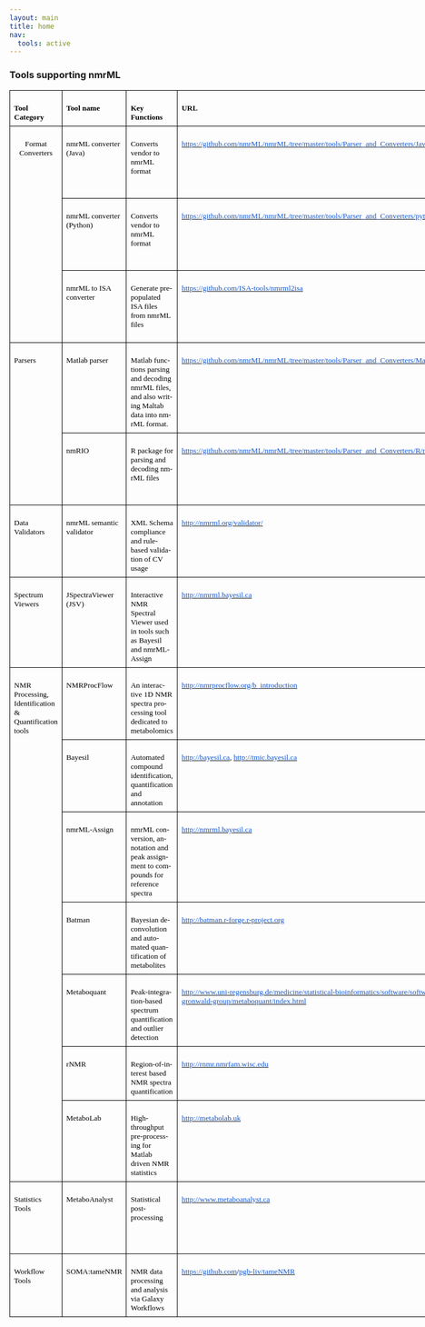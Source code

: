```yaml
---
layout: main
title: home
nav:
  tools: active
---
```


### Tools supporting nmrML
<table class=MsoNormalTable border=0 cellspacing=0 cellpadding=0 width=900
 style='width:675.05pt;border-collapse:collapse'>
 <tr>
  <td valign=top style='border:solid black 1.0pt;padding:5.25pt 5.25pt 5.25pt 5.25pt'>
  <p class=MsoNormal style='margin-bottom:0cm;margin-bottom:.0001pt;line-height:
  normal'><b><span style='font-size:10.0pt;font-family:"Times New Roman",serif;
  color:black'>Tool Category</span></b></p>
  </td>
  <td valign=top style='border:solid black 1.0pt;border-left:none;padding:5.25pt 5.25pt 5.25pt 5.25pt'>
  <p class=MsoNormal style='margin-bottom:0cm;margin-bottom:.0001pt;line-height:
  normal'><b><span style='font-size:10.0pt;font-family:"Times New Roman",serif;
  color:black'>Tool name</span></b></p>
  </td>
  <td valign=top style='border:solid black 1.0pt;border-left:none;padding:5.25pt 5.25pt 5.25pt 5.25pt'>
  <p class=MsoNormal style='margin-bottom:0cm;margin-bottom:.0001pt;line-height:
  normal'><b><span style='font-size:10.0pt;font-family:"Times New Roman",serif;
  color:black'>Key Functions</span></b></p>
  </td>
  <td valign=top style='border:solid black 1.0pt;border-left:none;padding:5.25pt 5.25pt 5.25pt 5.25pt'>
  <p class=MsoNormal style='margin-bottom:0cm;margin-bottom:.0001pt;line-height:
  normal'><b><span style='font-size:10.0pt;font-family:"Times New Roman",serif;
  color:black'>URL</span></b></p>
  </td>
  <td valign=top style='border:solid black 1.0pt;border-left:none;padding:5.25pt 5.25pt 5.25pt 5.25pt'>
  <p class=MsoNormal style='margin-bottom:0cm;margin-bottom:.0001pt;line-height:
  normal'><b><span style='font-size:10.0pt;font-family:"Times New Roman",serif;
  color:black'>Developer</span></b></p>
  </td>
 </tr>
 <tr style='height:20.25pt'>
  <td rowspan=3 valign=top style='border:solid black 1.0pt;border-top:none;
  padding:5.25pt 5.25pt 5.25pt 5.25pt;height:20.25pt'>
  <p class=MsoNormal align=center style='margin-bottom:0cm;margin-bottom:.0001pt;
  text-align:center;line-height:normal'><span style='font-size:10.0pt;
  font-family:"Times New Roman",serif;color:black'>Format Converters</span></p>
  </td>
  <td valign=top style='border-top:none;border-left:none;border-bottom:solid black 1.0pt;
  border-right:solid black 1.0pt;padding:5.25pt 5.25pt 5.25pt 5.25pt;
  height:20.25pt'>
  <p class=MsoNormal style='margin-bottom:0cm;margin-bottom:.0001pt;line-height:
  normal'><span style='font-size:10.0pt;font-family:"Times New Roman",serif;
  color:black'>nmrML converter (Java)</span></p>
  </td>
  <td valign=top style='border-top:none;border-left:none;border-bottom:solid black 1.0pt;
  border-right:solid black 1.0pt;padding:5.25pt 5.25pt 5.25pt 5.25pt;
  height:20.25pt'>
  <p class=MsoNormal style='margin-bottom:0cm;margin-bottom:.0001pt;line-height:
  normal'><span lang=EN-US style='font-size:10.0pt;font-family:"Times New Roman",serif;
  color:black'>Converts vendor to nmrML format</span></p>
  </td>
  <td valign=top style='border-top:none;border-left:none;border-bottom:solid black 1.0pt;
  border-right:solid black 1.0pt;padding:5.25pt 5.25pt 5.25pt 5.25pt;
  height:20.25pt'>
  <p class=MsoNormal style='margin-bottom:0cm;margin-bottom:.0001pt;line-height:
  normal'><span style='font-size:12.0pt;font-family:"Times New Roman",serif'><a
  href="https://github.com/nmrML/nmrML/tree/master/tools/Parser_and_Converters/Java"><span
  lang=EN-US style='font-size:10.0pt;color:#1155CC'>https://github.com/nmrML/nmrML/tree/master/tools/Parser_and_Converters/Java</span></a></span><span
  style='font-size:10.0pt;font-family:"Times New Roman",serif;color:black'> </span></p>
  </td>
  <td valign=top style='border-top:none;border-left:none;border-bottom:solid black 1.0pt;
  border-right:solid black 1.0pt;padding:5.25pt 5.25pt 5.25pt 5.25pt;
  height:20.25pt'>
  <p class=MsoNormal style='margin-bottom:0cm;margin-bottom:.0001pt;line-height:
  normal'><span style='font-size:10.0pt;font-family:"Times New Roman",serif;
  color:black'>Institut National de la Recherche Agronomique (INRA), France</span></p>
  </td>
 </tr>
 <tr style='height:20.25pt'>
  <td valign=top style='border-top:none;border-left:none;border-bottom:solid black 1.0pt;
  border-right:solid black 1.0pt;padding:5.25pt 5.25pt 5.25pt 5.25pt;
  height:20.25pt'>
  <p class=MsoNormal style='margin-bottom:0cm;margin-bottom:.0001pt;line-height:
  normal'><span style='font-size:10.0pt;font-family:"Times New Roman",serif;
  color:black'>nmrML converter (Python)</span></p>
  </td>
  <td valign=top style='border-top:none;border-left:none;border-bottom:solid black 1.0pt;
  border-right:solid black 1.0pt;padding:5.25pt 5.25pt 5.25pt 5.25pt;
  height:20.25pt'>
  <p class=MsoNormal style='margin-bottom:0cm;margin-bottom:.0001pt;line-height:
  normal'><span lang=EN-US style='font-size:10.0pt;font-family:"Times New Roman",serif;
  color:black'>Converts vendor to nmrML format</span></p>
  </td>
  <td valign=top style='border-top:none;border-left:none;border-bottom:solid black 1.0pt;
  border-right:solid black 1.0pt;padding:5.25pt 5.25pt 5.25pt 5.25pt;
  height:20.25pt'>
  <p class=MsoNormal style='margin-bottom:0cm;margin-bottom:.0001pt;line-height:
  normal'><span style='font-size:12.0pt;font-family:"Times New Roman",serif'><a
  href="https://github.com/nmrML/nmrML/tree/master/tools/Parser_and_Converters/python/pynmrml"><span
  lang=EN-US style='font-size:10.0pt;color:#1155CC'>https://github.com/nmrML/nmrML/tree/master/tools/Parser_and_Converters/python/pynmrml</span></a></span><span
  style='font-size:10.0pt;font-family:"Times New Roman",serif;color:black'> </span></p>
  </td>
  <td valign=top style='border-top:none;border-left:none;border-bottom:solid black 1.0pt;
  border-right:solid black 1.0pt;padding:5.25pt 5.25pt 5.25pt 5.25pt;
  height:20.25pt'>
  <p class=MsoNormal style='margin-bottom:0cm;margin-bottom:.0001pt;line-height:
  normal'><span lang=EN-US style='font-size:10.0pt;font-family:"Times New Roman",serif;
  color:black'>The Metabolomics Innovation Center (TMIC), Canada</span></p>
  </td>
 </tr>
 <tr style='height:20.25pt'>
  <td valign=top style='border-top:none;border-left:none;border-bottom:solid black 1.0pt;
  border-right:solid black 1.0pt;padding:5.25pt 5.25pt 5.25pt 5.25pt;
  height:20.25pt'>
  <p class=MsoNormal style='margin-bottom:0cm;margin-bottom:.0001pt;line-height:
  normal'><span style='font-size:10.0pt;font-family:"Times New Roman",serif;
  color:black'>nmrML to ISA converter</span></p>
  </td>
  <td valign=top style='border-top:none;border-left:none;border-bottom:solid black 1.0pt;
  border-right:solid black 1.0pt;padding:5.25pt 5.25pt 5.25pt 5.25pt;
  height:20.25pt'>
  <p class=MsoNormal style='margin-bottom:0cm;margin-bottom:.0001pt;line-height:
  normal'><span lang=EN-US style='font-size:10.0pt;font-family:"Times New Roman",serif;
  color:black'>Generate pre-populated ISA files from nmrML files </span></p>
  </td>
  <td valign=top style='border-top:none;border-left:none;border-bottom:solid black 1.0pt;
  border-right:solid black 1.0pt;padding:5.25pt 5.25pt 5.25pt 5.25pt;
  height:20.25pt'>
  <p class=MsoNormal style='margin-bottom:0cm;margin-bottom:.0001pt;line-height:
  normal'><span style='font-size:12.0pt;font-family:"Times New Roman",serif'><a
  href="https://github.com/ISA-tools/nmrml2isa"><span lang=EN-US
  style='font-size:10.0pt;color:#1155CC'>https://github.com/ISA-tools/nmrml2isa</span></a></span></p>
  </td>
  <td valign=top style='border-top:none;border-left:none;border-bottom:solid black 1.0pt;
  border-right:solid black 1.0pt;padding:5.25pt 5.25pt 5.25pt 5.25pt;
  height:20.25pt'>
  <p class=MsoNormal style='margin-bottom:0cm;margin-bottom:.0001pt;line-height:
  normal'><span lang=EN-US style='font-size:10.0pt;font-family:"Times New Roman",serif;
  color:black'>Ecole Normale Supérieure de Cachan (ENS Cachan), France</span></p>
  </td>
 </tr>
 <tr style='height:20.25pt'>
  <td rowspan=2 valign=top style='border:solid black 1.0pt;border-top:none;
  padding:5.25pt 5.25pt 5.25pt 5.25pt;height:20.25pt'>
  <p class=MsoNormal style='margin-bottom:0cm;margin-bottom:.0001pt;line-height:
  normal'><span style='font-size:10.0pt;font-family:"Times New Roman",serif;
  color:black'>Parsers</span></p>
  </td>
  <td valign=top style='border-top:none;border-left:none;border-bottom:solid black 1.0pt;
  border-right:solid black 1.0pt;padding:5.25pt 5.25pt 5.25pt 5.25pt;
  height:20.25pt'>
  <p class=MsoNormal style='margin-bottom:0cm;margin-bottom:.0001pt;line-height:
  normal'><span style='font-size:10.0pt;font-family:"Times New Roman",serif;
  color:black'>Matlab parser</span></p>
  </td>
  <td valign=top style='border-top:none;border-left:none;border-bottom:solid black 1.0pt;
  border-right:solid black 1.0pt;padding:5.25pt 5.25pt 5.25pt 5.25pt;
  height:20.25pt'>
  <p class=MsoNormal style='margin-bottom:0cm;margin-bottom:.0001pt;line-height:
  normal'><span lang=EN-US style='font-size:10.0pt;font-family:"Times New Roman",serif;
  color:black'>Matlab functions parsing and decoding nmrML files, and also
  writing Maltab data into nmrML format.</span></p>
  </td>
  <td valign=top style='border-top:none;border-left:none;border-bottom:solid black 1.0pt;
  border-right:solid black 1.0pt;padding:5.25pt 5.25pt 5.25pt 5.25pt;
  height:20.25pt'>
  <p class=MsoNormal style='margin-bottom:0cm;margin-bottom:.0001pt;line-height:
  normal'><span style='font-size:12.0pt;font-family:"Times New Roman",serif'><a
  href="https://github.com/nmrML/nmrML/tree/master/tools/Parser_and_Converters/Matlab"><span
  lang=EN-US style='font-size:10.0pt;color:#1155CC'>https://github.com/nmrML/nmrML/tree/master/tools/Parser_and_Converters/Matlab</span></a></span><span
  style='font-size:10.0pt;font-family:"Times New Roman",serif;color:black'> </span></p>
  </td>
  <td valign=top style='border-top:none;border-left:none;border-bottom:solid black 1.0pt;
  border-right:solid black 1.0pt;padding:5.25pt 5.25pt 5.25pt 5.25pt;
  height:20.25pt'>
  <p class=MsoNormal style='margin-bottom:0cm;margin-bottom:.0001pt;line-height:
  normal'><span lang=EN-US style='font-size:10.0pt;font-family:"Times New Roman",serif;
  color:black'>Imperial College London (ICL), United Kingdom</span></p>
  </td>
 </tr>
 <tr style='height:20.25pt'>
  <td valign=top style='border-top:none;border-left:none;border-bottom:solid black 1.0pt;
  border-right:solid black 1.0pt;padding:5.25pt 5.25pt 5.25pt 5.25pt;
  height:20.25pt'>
  <p class=MsoNormal style='margin-bottom:0cm;margin-bottom:.0001pt;line-height:
  normal'><span style='font-size:10.0pt;font-family:"Times New Roman",serif;
  color:black'>nmRIO</span></p>
  </td>
  <td valign=top style='border-top:none;border-left:none;border-bottom:solid black 1.0pt;
  border-right:solid black 1.0pt;padding:5.25pt 5.25pt 5.25pt 5.25pt;
  height:20.25pt'>
  <p class=MsoNormal style='margin-bottom:0cm;margin-bottom:.0001pt;line-height:
  normal'><span lang=EN-US style='font-size:10.0pt;font-family:"Times New Roman",serif;
  color:black'>R package for parsing and decoding nmrML files</span></p>
  </td>
  <td valign=top style='border-top:none;border-left:none;border-bottom:solid black 1.0pt;
  border-right:solid black 1.0pt;padding:5.25pt 5.25pt 5.25pt 5.25pt;
  height:20.25pt'>
  <p class=MsoNormal style='margin-bottom:0cm;margin-bottom:.0001pt;line-height:
  normal'><span style='font-size:12.0pt;font-family:"Times New Roman",serif'><a
  href="https://github.com/nmrML/nmrML/tree/master/tools/Parser_and_Converters/R/nmRIO"><span
  lang=EN-US style='font-size:10.0pt;color:#1155CC'>https://github.com/nmrML/nmrML/tree/master/tools/Parser_and_Converters/R/nmRIO</span></a></span><span
  style='font-size:10.0pt;font-family:"Times New Roman",serif;color:black'> </span></p>
  </td>
  <td valign=top style='border-top:none;border-left:none;border-bottom:solid black 1.0pt;
  border-right:solid black 1.0pt;padding:5.25pt 5.25pt 5.25pt 5.25pt;
  height:20.25pt'>
  <p class=MsoNormal style='margin-bottom:0cm;margin-bottom:.0001pt;line-height:
  normal'><span lang=EN-US style='font-size:10.0pt;font-family:"Times New Roman",serif;
  color:black'>Leibniz Institute of Plant Biochemistry (IPB), Germany</span></p>
  </td>
 </tr>
 <tr>
  <td valign=top style='border:solid black 1.0pt;border-top:none;padding:5.25pt 5.25pt 5.25pt 5.25pt'>
  <p class=MsoNormal style='margin-bottom:0cm;margin-bottom:.0001pt;line-height:
  normal'><span style='font-size:10.0pt;font-family:"Times New Roman",serif;
  color:black'>Data Validators</span></p>
  </td>
  <td valign=top style='border-top:none;border-left:none;border-bottom:solid black 1.0pt;
  border-right:solid black 1.0pt;padding:5.25pt 5.25pt 5.25pt 5.25pt'>
  <p class=MsoNormal style='margin-bottom:0cm;margin-bottom:.0001pt;line-height:
  normal'><span style='font-size:10.0pt;font-family:"Times New Roman",serif;
  color:black'>nmrML semantic validator</span></p>
  </td>
  <td valign=top style='border-top:none;border-left:none;border-bottom:solid black 1.0pt;
  border-right:solid black 1.0pt;padding:5.25pt 5.25pt 5.25pt 5.25pt'>
  <p class=MsoNormal style='margin-bottom:0cm;margin-bottom:.0001pt;line-height:
  normal'><span lang=EN-US style='font-size:10.0pt;font-family:"Times New Roman",serif;
  color:black'>XML Schema compliance and rule-based validation of CV usage</span></p>
  </td>
  <td valign=top style='border-top:none;border-left:none;border-bottom:solid black 1.0pt;
  border-right:solid black 1.0pt;padding:5.25pt 5.25pt 5.25pt 5.25pt'>
  <p class=MsoNormal style='margin-bottom:0cm;margin-bottom:.0001pt;line-height:
  normal'><span style='font-size:12.0pt;font-family:"Times New Roman",serif'><a
  href="http://nmrml.org/validator/"><span style='font-size:10.0pt;color:#1155CC'>http://nmrml.org/validator/</span></a></span><span
  style='font-size:10.0pt;font-family:"Times New Roman",serif;color:black'> </span></p>
  </td>
  <td valign=top style='border-top:none;border-left:none;border-bottom:solid black 1.0pt;
  border-right:solid black 1.0pt;padding:5.25pt 5.25pt 5.25pt 5.25pt'>
  <p class=MsoNormal style='margin-bottom:0cm;margin-bottom:.0001pt;line-height:
  normal'><span lang=EN-US style='font-size:10.0pt;font-family:"Times New Roman",serif;
  color:black'>Leibniz Institute of Plant Biochemistry (IPB), Germany</span></p>
  </td>
 </tr>
 <tr>
  <td valign=top style='border:solid black 1.0pt;border-top:none;padding:5.25pt 5.25pt 5.25pt 5.25pt'>
  <p class=MsoNormal style='margin-bottom:0cm;margin-bottom:.0001pt;line-height:
  normal'><span style='font-size:10.0pt;font-family:"Times New Roman",serif;
  color:black'>Spectrum Viewers</span></p>
  </td>
  <td valign=top style='border-top:none;border-left:none;border-bottom:solid black 1.0pt;
  border-right:solid black 1.0pt;padding:5.25pt 5.25pt 5.25pt 5.25pt'>
  <p class=MsoNormal style='margin-bottom:0cm;margin-bottom:.0001pt;line-height:
  normal'><span style='font-size:10.0pt;font-family:"Times New Roman",serif;
  color:black'>JSpectraViewer (JSV)</span></p>
  </td>
  <td valign=top style='border-top:none;border-left:none;border-bottom:solid black 1.0pt;
  border-right:solid black 1.0pt;padding:5.25pt 5.25pt 5.25pt 5.25pt'>
  <p class=MsoNormal style='margin-bottom:0cm;margin-bottom:.0001pt;line-height:
  normal'><span lang=EN-US style='font-size:10.0pt;font-family:"Times New Roman",serif;
  color:black'>Interactive NMR Spectral Viewer used in tools such as Bayesil
  and nmrML-Assign</span></p>
  </td>
  <td valign=top style='border-top:none;border-left:none;border-bottom:solid black 1.0pt;
  border-right:solid black 1.0pt;padding:5.25pt 5.25pt 5.25pt 5.25pt'>
  <p class=MsoNormal style='margin-bottom:0cm;margin-bottom:.0001pt;line-height:
  normal'><span style='font-size:12.0pt;font-family:"Times New Roman",serif'><a
  href="http://nmrml.bayesil.ca"><span style='font-size:10.0pt;color:#1155CC'>http://nmrml.bayesil.ca</span></a></span></p>
  </td>
  <td valign=top style='border-top:none;border-left:none;border-bottom:solid black 1.0pt;
  border-right:solid black 1.0pt;padding:5.25pt 5.25pt 5.25pt 5.25pt'>
  <p class=MsoNormal style='margin-bottom:0cm;margin-bottom:.0001pt;line-height:
  normal'><span lang=EN-US style='font-size:10.0pt;font-family:"Times New Roman",serif;
  color:black'>The Metabolomics Innovation Center (TMIC), Canada</span></p>
  </td>
 </tr>
 <tr style='height:20.25pt'>
  <td rowspan=7 valign=top style='border:solid black 1.0pt;border-top:none;
  padding:5.25pt 5.25pt 5.25pt 5.25pt;height:20.25pt'>
  <p class=MsoNormal style='margin-bottom:0cm;margin-bottom:.0001pt;line-height:
  normal'><span lang=EN-US style='font-size:10.0pt;font-family:"Times New Roman",serif;
  color:black'>NMR Processing, Identification &amp; Quantification tools</span></p>
  </td>
  <td valign=top style='border-top:none;border-left:none;border-bottom:solid black 1.0pt;
  border-right:solid black 1.0pt;padding:5.25pt 5.25pt 5.25pt 5.25pt;
  height:20.25pt'>
  <p class=MsoNormal style='margin-bottom:0cm;margin-bottom:.0001pt;line-height:
  normal'><span style='font-size:10.0pt;font-family:"Times New Roman",serif;
  color:black'>NMRProcFlow</span></p>
  </td>
  <td valign=top style='border-top:none;border-left:none;border-bottom:solid black 1.0pt;
  border-right:solid black 1.0pt;padding:5.25pt 5.25pt 5.25pt 5.25pt;
  height:20.25pt'>
  <p class=MsoNormal style='margin-bottom:0cm;margin-bottom:.0001pt;line-height:
  normal'><span lang=EN-US style='font-size:10.0pt;font-family:"Times New Roman",serif;
  color:black'>An interactive 1D NMR spectra processing tool dedicated to
  metabolomics</span></p>
  </td>
  <td valign=top style='border-top:none;border-left:none;border-bottom:solid black 1.0pt;
  border-right:solid black 1.0pt;padding:5.25pt 5.25pt 5.25pt 5.25pt;
  height:20.25pt'>
  <p class=MsoNormal style='margin-bottom:0cm;margin-bottom:.0001pt;line-height:
  normal'><span style='font-size:12.0pt;font-family:"Times New Roman",serif'><a
  href="http://nmrprocflow.org/b_introduction"><span lang=EN-US
  style='font-size:10.0pt;color:#1155CC'>http://nmrprocflow.org/b_introduction</span></a></span><span
  style='font-size:10.0pt;font-family:"Times New Roman",serif;color:black'> </span></p>
  </td>
  <td valign=top style='border-top:none;border-left:none;border-bottom:solid black 1.0pt;
  border-right:solid black 1.0pt;padding:5.25pt 5.25pt 5.25pt 5.25pt;
  height:20.25pt'>
  <p class=MsoNormal style='margin-bottom:0cm;margin-bottom:.0001pt;line-height:
  normal'><span style='font-size:10.0pt;font-family:"Times New Roman",serif;
  color:black'>Institut National de la Recherche Agronomique (INRA), France</span></p>
  </td>
 </tr>
 <tr style='height:20.25pt'>
  <td valign=top style='border-top:none;border-left:none;border-bottom:solid black 1.0pt;
  border-right:solid black 1.0pt;padding:5.25pt 5.25pt 5.25pt 5.25pt;
  height:20.25pt'>
  <p class=MsoNormal style='margin-bottom:0cm;margin-bottom:.0001pt;line-height:
  normal'><span style='font-size:10.0pt;font-family:"Times New Roman",serif;
  color:black'>Bayesil</span></p>
  </td>
  <td valign=top style='border-top:none;border-left:none;border-bottom:solid black 1.0pt;
  border-right:solid black 1.0pt;padding:5.25pt 5.25pt 5.25pt 5.25pt;
  height:20.25pt'>
  <p class=MsoNormal style='margin-bottom:0cm;margin-bottom:.0001pt;line-height:
  normal'><span lang=EN-US style='font-size:10.0pt;font-family:"Times New Roman",serif;
  color:black'>Automated compound identification, quantification and annotation</span></p>
  </td>
  <td valign=top style='border-top:none;border-left:none;border-bottom:solid black 1.0pt;
  border-right:solid black 1.0pt;padding:5.25pt 5.25pt 5.25pt 5.25pt;
  height:20.25pt'>
  <p class=MsoNormal style='margin-bottom:0cm;margin-bottom:.0001pt;line-height:
  normal'><span style='font-size:12.0pt;font-family:"Times New Roman",serif'><a
  href="http://bayesil.ca"><span lang=EN-US style='font-size:10.0pt;color:#1155CC'>http://bayesil.ca</span></a></span><span
  lang=EN-US style='font-size:10.0pt;font-family:"Times New Roman",serif;
  color:black'>, </span><span style='font-size:12.0pt;font-family:"Times New Roman",serif'><a
  href="http://tmic.bayesil.ca"><span lang=EN-US style='font-size:10.0pt;
  color:#1155CC'>http://tmic.bayesil.ca</span></a></span><span
  style='font-size:10.0pt;font-family:"Times New Roman",serif;color:black'> </span></p>
  </td>
  <td valign=top style='border-top:none;border-left:none;border-bottom:solid black 1.0pt;
  border-right:solid black 1.0pt;padding:5.25pt 5.25pt 5.25pt 5.25pt;
  height:20.25pt'>
  <p class=MsoNormal style='margin-bottom:0cm;margin-bottom:.0001pt;line-height:
  normal'><span lang=EN-US style='font-size:10.0pt;font-family:"Times New Roman",serif;
  color:black'>The Metabolomics Innovation Center (TMIC), Canada</span></p>
  </td>
 </tr>
 <tr style='height:20.25pt'>
  <td valign=top style='border-top:none;border-left:none;border-bottom:solid black 1.0pt;
  border-right:solid black 1.0pt;padding:5.25pt 5.25pt 5.25pt 5.25pt;
  height:20.25pt'>
  <p class=MsoNormal style='margin-bottom:0cm;margin-bottom:.0001pt;line-height:
  normal'><span style='font-size:10.0pt;font-family:"Times New Roman",serif;
  color:black'>nmrML-Assign</span></p>
  </td>
  <td valign=top style='border-top:none;border-left:none;border-bottom:solid black 1.0pt;
  border-right:solid black 1.0pt;padding:5.25pt 5.25pt 5.25pt 5.25pt;
  height:20.25pt'>
  <p class=MsoNormal style='margin-bottom:0cm;margin-bottom:.0001pt;line-height:
  normal'><span lang=EN-US style='font-size:10.0pt;font-family:"Times New Roman",serif;
  color:black'>nmrML conversion, annotation and peak assignment to compounds
  for reference spectra</span></p>
  </td>
  <td valign=top style='border-top:none;border-left:none;border-bottom:solid black 1.0pt;
  border-right:solid black 1.0pt;padding:5.25pt 5.25pt 5.25pt 5.25pt;
  height:20.25pt'>
  <p class=MsoNormal style='margin-bottom:0cm;margin-bottom:.0001pt;line-height:
  normal'><span style='font-size:12.0pt;font-family:"Times New Roman",serif'><a
  href="http://nmrml.bayesil.ca/users/login"><span style='font-size:10.0pt;
  color:#1155CC'>http://nmrml.bayesil.ca</span></a></span></p>
  </td>
  <td valign=top style='border-top:none;border-left:none;border-bottom:solid black 1.0pt;
  border-right:solid black 1.0pt;padding:5.25pt 5.25pt 5.25pt 5.25pt;
  height:20.25pt'>
  <p class=MsoNormal style='margin-bottom:0cm;margin-bottom:.0001pt;line-height:
  normal'><span lang=EN-US style='font-size:10.0pt;font-family:"Times New Roman",serif;
  color:black'>The Metabolomics Innovation Center (TMIC), Canada</span></p>
  </td>
 </tr>
 <tr style='height:20.25pt'>
  <td valign=top style='border-top:none;border-left:none;border-bottom:solid black 1.0pt;
  border-right:solid black 1.0pt;padding:5.25pt 5.25pt 5.25pt 5.25pt;
  height:20.25pt'>
  <p class=MsoNormal style='margin-bottom:0cm;margin-bottom:.0001pt;line-height:
  normal'><span style='font-size:10.0pt;font-family:"Times New Roman",serif;
  color:black'>Batman</span></p>
  </td>
  <td valign=top style='border-top:none;border-left:none;border-bottom:solid black 1.0pt;
  border-right:solid black 1.0pt;padding:5.25pt 5.25pt 5.25pt 5.25pt;
  height:20.25pt'>
  <p class=MsoNormal style='margin-bottom:0cm;margin-bottom:.0001pt;line-height:
  normal'><span lang=EN-US style='font-size:10.0pt;font-family:"Times New Roman",serif;
  color:black'>Bayesian deconvolution and automated quantification of
  metabolites</span></p>
  </td>
  <td valign=top style='border-top:none;border-left:none;border-bottom:solid black 1.0pt;
  border-right:solid black 1.0pt;padding:5.25pt 5.25pt 5.25pt 5.25pt;
  height:20.25pt'>
  <p class=MsoNormal style='margin-bottom:0cm;margin-bottom:.0001pt;line-height:
  normal'><span style='font-size:12.0pt;font-family:"Times New Roman",serif'><a
  href="http://batman.r-forge.r-project.org/"><span lang=EN-US
  style='font-size:10.0pt;color:#1155CC'>http://batman.r-forge.r-project.org</span></a></span></p>
  </td>
  <td valign=top style='border-top:none;border-left:none;border-bottom:solid black 1.0pt;
  border-right:solid black 1.0pt;padding:5.25pt 5.25pt 5.25pt 5.25pt;
  height:20.25pt'>
  <p class=MsoNormal style='margin-bottom:0cm;margin-bottom:.0001pt;line-height:
  normal'><span lang=EN-US style='font-size:10.0pt;font-family:"Times New Roman",serif;
  color:black'>Imperial College London (ICL), United Kingdom</span></p>
  </td>
 </tr>
 <tr style='height:20.25pt'>
  <td valign=top style='border-top:none;border-left:none;border-bottom:solid black 1.0pt;
  border-right:solid black 1.0pt;padding:5.25pt 5.25pt 5.25pt 5.25pt;
  height:20.25pt'>
  <p class=MsoNormal style='margin-bottom:0cm;margin-bottom:.0001pt;line-height:
  normal'><span style='font-size:10.0pt;font-family:"Times New Roman",serif;
  color:black'>Metaboquant</span></p>
  </td>
  <td valign=top style='border-top:none;border-left:none;border-bottom:solid black 1.0pt;
  border-right:solid black 1.0pt;padding:5.25pt 5.25pt 5.25pt 5.25pt;
  height:20.25pt'>
  <p class=MsoNormal style='margin-bottom:0cm;margin-bottom:.0001pt;line-height:
  normal'><span lang=EN-US style='font-size:10.0pt;font-family:"Times New Roman",serif;
  color:black'>Peak-integration-based spectrum quantification and outlier
  detection</span></p>
  </td>
  <td valign=top style='border-top:none;border-left:none;border-bottom:solid black 1.0pt;
  border-right:solid black 1.0pt;padding:5.25pt 5.25pt 5.25pt 5.25pt;
  height:20.25pt'>
  <p class=MsoNormal style='margin-bottom:0cm;margin-bottom:.0001pt;line-height:
  normal'><span style='font-size:12.0pt;font-family:"Times New Roman",serif'><a
  href="http://www.uni-regensburg.de/medicine/statistical-bioinformatics/software/software-from-gronwald-group/metaboquant/index.html"><span
  lang=EN-US style='font-size:10.0pt;color:#1155CC'>http://www.uni-regensburg.de/medicine/statistical-bioinformatics/software/software-from-gronwald-group/metaboquant/index.html</span></a></span><span
  style='font-size:10.0pt;font-family:"Times New Roman",serif;color:black'> </span></p>
  </td>
  <td valign=top style='border-top:none;border-left:none;border-bottom:solid black 1.0pt;
  border-right:solid black 1.0pt;padding:5.25pt 5.25pt 5.25pt 5.25pt;
  height:20.25pt'>
  <p class=MsoNormal style='margin-bottom:0cm;margin-bottom:.0001pt;line-height:
  normal'><span lang=EN-US style='font-size:10.0pt;font-family:"Times New Roman",serif;
  color:black'>University of Calgary (U of C), Canada</span></p>
  </td>
 </tr>
 <tr style='height:20.25pt'>
  <td valign=top style='border-top:none;border-left:none;border-bottom:solid black 1.0pt;
  border-right:solid black 1.0pt;padding:5.25pt 5.25pt 5.25pt 5.25pt;
  height:20.25pt'>
  <p class=MsoNormal style='margin-bottom:0cm;margin-bottom:.0001pt;line-height:
  normal'><span style='font-size:10.0pt;font-family:"Times New Roman",serif;
  color:black'>rNMR</span></p>
  </td>
  <td valign=top style='border-top:none;border-left:none;border-bottom:solid black 1.0pt;
  border-right:solid black 1.0pt;padding:5.25pt 5.25pt 5.25pt 5.25pt;
  height:20.25pt'>
  <p class=MsoNormal style='margin-bottom:0cm;margin-bottom:.0001pt;line-height:
  normal'><span lang=EN-US style='font-size:10.0pt;font-family:"Times New Roman",serif;
  color:black'>Region-of-interest based NMR spectra quantification</span></p>
  </td>
  <td valign=top style='border-top:none;border-left:none;border-bottom:solid black 1.0pt;
  border-right:solid black 1.0pt;padding:5.25pt 5.25pt 5.25pt 5.25pt;
  height:20.25pt'>
  <p class=MsoNormal style='margin-bottom:0cm;margin-bottom:.0001pt;line-height:
  normal'><span style='font-size:12.0pt;font-family:"Times New Roman",serif'><a
  href="http://rnmr.nmrfam.wisc.edu/"><span lang=EN-US style='font-size:10.0pt;
  color:#1155CC'>http://rnmr.nmrfam.wisc.edu</span></a></span></p>
  </td>
  <td valign=top style='border-top:none;border-left:none;border-bottom:solid black 1.0pt;
  border-right:solid black 1.0pt;padding:5.25pt 5.25pt 5.25pt 5.25pt;
  height:20.25pt'>
  <p class=MsoNormal style='margin-bottom:0cm;margin-bottom:.0001pt;line-height:
  normal'><span lang=EN-US style='font-size:10.0pt;font-family:"Times New Roman",serif;
  color:black'>University of Calgary (U of C), Canada</span></p>
  </td>
 </tr>
 <tr style='height:20.25pt'>
  <td valign=top style='border-top:none;border-left:none;border-bottom:solid black 1.0pt;
  border-right:solid black 1.0pt;padding:5.25pt 5.25pt 5.25pt 5.25pt;
  height:20.25pt'>
  <p class=MsoNormal style='margin-bottom:0cm;margin-bottom:.0001pt;line-height:
  normal'><span style='font-size:10.0pt;font-family:"Times New Roman",serif;
  color:black'>MetaboLab</span></p>
  </td>
  <td valign=top style='border-top:none;border-left:none;border-bottom:solid black 1.0pt;
  border-right:solid black 1.0pt;padding:5.25pt 5.25pt 5.25pt 5.25pt;
  height:20.25pt'>
  <p class=MsoNormal style='margin-bottom:0cm;margin-bottom:.0001pt;line-height:
  normal'><span lang=EN-US style='font-size:10.0pt;font-family:"Times New Roman",serif;
  color:black'>High-throughput pre-processing for Matlab driven NMR statistics</span></p>
  </td>
  <td valign=top style='border-top:none;border-left:none;border-bottom:solid black 1.0pt;
  border-right:solid black 1.0pt;padding:5.25pt 5.25pt 5.25pt 5.25pt;
  height:20.25pt'>
  <p class=MsoNormal style='margin-bottom:0cm;margin-bottom:.0001pt;line-height:
  normal'><span style='font-size:12.0pt;font-family:"Times New Roman",serif'><a
  href="http://metabolab.uk"><span style='font-size:10.0pt;color:#1155CC'>http://metabolab.uk</span></a></span><span
  style='font-size:10.0pt;font-family:"Times New Roman",serif;color:black'> </span></p>
  </td>
  <td valign=top style='border-top:none;border-left:none;border-bottom:solid black 1.0pt;
  border-right:solid black 1.0pt;padding:5.25pt 5.25pt 5.25pt 5.25pt;
  height:20.25pt'>
  <p class=MsoNormal style='margin-bottom:0cm;margin-bottom:.0001pt;line-height:
  normal'><span lang=EN-US style='font-size:10.0pt;font-family:"Times New Roman",serif;
  color:black'>University of Birmingham (UBir), United Kingdom</span></p>
  </td>
 </tr>
 <tr>
  <td valign=top style='border:solid black 1.0pt;border-top:none;padding:5.25pt 5.25pt 5.25pt 5.25pt'>
  <p class=MsoNormal style='margin-bottom:0cm;margin-bottom:.0001pt;line-height:
  normal'><span style='font-size:10.0pt;font-family:"Times New Roman",serif;
  color:black'>Statistics Tools</span></p>
  </td>
  <td valign=top style='border-top:none;border-left:none;border-bottom:solid black 1.0pt;
  border-right:solid black 1.0pt;padding:5.25pt 5.25pt 5.25pt 5.25pt'>
  <p class=MsoNormal style='margin-bottom:0cm;margin-bottom:.0001pt;line-height:
  normal'><span style='font-size:10.0pt;font-family:"Times New Roman",serif;
  color:black'>MetaboAnalyst</span></p>
  </td>
  <td valign=top style='border-top:none;border-left:none;border-bottom:solid black 1.0pt;
  border-right:solid black 1.0pt;padding:5.25pt 5.25pt 5.25pt 5.25pt'>
  <p class=MsoNormal style='margin-bottom:0cm;margin-bottom:.0001pt;line-height:
  normal'><span style='font-size:10.0pt;font-family:"Times New Roman",serif;
  color:black'>Statistical post-processing</span></p>
  </td>
  <td valign=top style='border-top:none;border-left:none;border-bottom:solid black 1.0pt;
  border-right:solid black 1.0pt;padding:5.25pt 5.25pt 5.25pt 5.25pt'>
  <p class=MsoNormal style='margin-bottom:0cm;margin-bottom:.0001pt;line-height:
  normal'><span style='font-size:12.0pt;font-family:"Times New Roman",serif'><a
  href="http://www.metaboanalyst.ca/"><span style='font-size:10.0pt;color:#1155CC'>http://www.metaboanalyst.ca</span></a></span></p>
  </td>
  <td valign=top style='border-top:none;border-left:none;border-bottom:solid black 1.0pt;
  border-right:solid black 1.0pt;padding:5.25pt 5.25pt 5.25pt 5.25pt'>
  <p class=MsoNormal style='margin-bottom:0cm;margin-bottom:.0001pt;line-height:
  normal'><span lang=EN-US style='font-size:10.0pt;font-family:"Times New Roman",serif;
  color:black'>The Metabolomics Innovation Center (TMIC), Canada</span></p>
  </td>
 </tr>
 <tr>
  <td valign=top style='border:solid black 1.0pt;border-top:none;padding:5.25pt 5.25pt 5.25pt 5.25pt'>
  <p class=MsoNormal style='margin-bottom:0cm;margin-bottom:.0001pt;line-height:
  normal'><span style='font-size:10.0pt;font-family:"Times New Roman",serif;
  color:black'>Workflow Tools</span></p>
  </td>
  <td valign=top style='border-top:none;border-left:none;border-bottom:solid black 1.0pt;
  border-right:solid black 1.0pt;padding:5.25pt 5.25pt 5.25pt 5.25pt'>
  <p class=MsoNormal style='margin-bottom:0cm;margin-bottom:.0001pt;line-height:
  normal'><span style='font-size:10.0pt;font-family:"Times New Roman",serif;
  color:black'>SOMA:tameNMR</span></p>
  </td>
  <td valign=top style='border-top:none;border-left:none;border-bottom:solid black 1.0pt;
  border-right:solid black 1.0pt;padding:5.25pt 5.25pt 5.25pt 5.25pt'>
  <p class=MsoNormal style='margin-bottom:0cm;margin-bottom:.0001pt;line-height:
  normal'><span lang=EN-US style='font-size:10.0pt;font-family:"Times New Roman",serif;
  color:black'>NMR data processing and analysis via Galaxy Workflows</span></p>
  </td>
  <td valign=top style='border-top:none;border-left:none;border-bottom:solid black 1.0pt;
  border-right:solid black 1.0pt;padding:5.25pt 5.25pt 5.25pt 5.25pt'>
  <p class=MsoNormal style='margin-bottom:0cm;margin-bottom:.0001pt;line-height:
  normal'><span style='font-size:12.0pt;font-family:"Times New Roman",serif'><a
  href="https://github.com/ArturasG/NMRflow"><span lang=EN-US style='font-size:
  10.0pt;color:#1155CC'>https://github.com</span></a></span><span lang=EN-US
  style='font-size:10.0pt;font-family:"Times New Roman",serif;color:black'>/</span><u><span
  lang=EN-US style='font-size:10.0pt;font-family:"Times New Roman",serif;
  color:#1155CC'>pgb-liv/tameNMR</span></u></p>
  </td>
  <td valign=top style='border-top:none;border-left:none;border-bottom:solid black 1.0pt;
  border-right:solid black 1.0pt;padding:5.25pt 5.25pt 5.25pt 5.25pt'>
  <p class=MsoNormal style='margin-bottom:0cm;margin-bottom:.0001pt;line-height:
  normal'><span lang=EN-US style='font-size:10.0pt;font-family:"Times New Roman",serif;
  color:black'>University of Liverpool (UoL), United Kingdom</span></p>
  </td>
 </tr>
</table>
